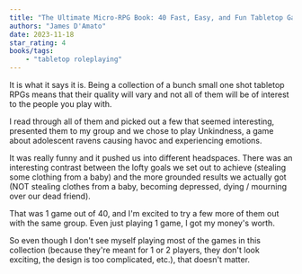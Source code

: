 ```yaml
---
title: "The Ultimate Micro-RPG Book: 40 Fast, Easy, and Fun Tabletop Games"
authors: "James D'Amato"
date: 2023-11-18
star_rating: 4
books/tags:
    - "tabletop roleplaying"
---
```

It is what it says it is. Being a collection of a bunch small one shot tabletop RPGs means that their quality will vary and not all of them will be of interest to the people you play with.

I read through all of them and picked out a few that seemed interesting, presented them to my group and we chose to play Unkindness, a game about adolescent ravens causing havoc and experiencing emotions.

It was really funny and it pushed us into different headspaces. There was an interesting contrast between the lofty goals we set out to achieve (stealing some clothing from a baby) and the more grounded results we actually got (NOT stealing clothes from a baby, becoming depressed, dying / mourning over our dead friend).

That was 1 game out of 40, and I'm excited to try a few more of them out with the same group. Even just playing 1 game, I got my money's worth.

So even though I don't see myself playing most of the games in this collection (because they're meant for 1 or 2 players, they don't look exciting, the design is too complicated, etc.), that doesn't matter.